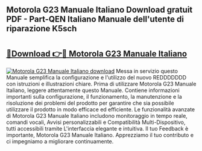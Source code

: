 ## Motorola G23 Manuale Italiano Download gratuit PDF - Part-QEN Italiano Manuale dell'utente di riparazione K5sch

# <h2><a href="http://dfftcy.blite.top/?on=Motorola+G23+Manuale+Italiano">🔗Download 👉🔴 Motorola G23 Manuale Italiano</a></h2>

[![Motorola G23 Manuale Italiano download](https://i.imgur.com/lujVjoI.png)](http://dfftcy.blite.top/?on=Motorola+G23+Manuale+Italiano)
Messa in servizio questo Manuale semplifica la configurazione e l'utilizzo del nuovo REDDDDDDD con istruzioni e illustrazioni chiare. Prima di utilizzare Motorola G23 Manuale Italiano, leggere attentamente questo Manuale. Contiene informazioni importanti sulla configurazione, il funzionamento, la manutenzione e la risoluzione dei problemi del prodotto per garantire che sia possibile utilizzare il prodotto in modo efficace ed efficiente. Le funzionalità avanzate di Motorola G23 Manuale Italiano includono monitoraggio in tempo reale, comandi vocali, Avvisi personalizzabili e Compatibilità Multi-Dispositivo, tutti accessibili tramite L'interfaccia elegante e intuitiva. Il tuo Feedback è importante, Motorola G23 Manuale Italiano. Apprezziamo il tuo contributo e ci impegniamo a migliorare continuamente.
